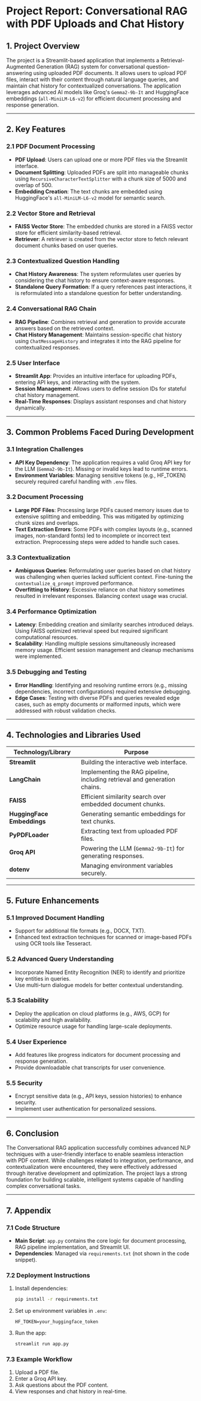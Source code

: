 # Project Report: Conversational RAG with PDF Uploads and Chat History

## **1. Project Overview**
The project is a Streamlit-based application that implements a Retrieval-Augmented Generation (RAG) system for conversational question-answering using uploaded PDF documents. It allows users to upload PDF files, interact with their content through natural language queries, and maintain chat history for contextualized conversations. The application leverages advanced AI models like Groq's `Gemma2-9b-It` and HuggingFace embeddings (`all-MiniLM-L6-v2`) for efficient document processing and response generation.

---

## **2. Key Features**

### **2.1 PDF Document Processing**
- **PDF Upload**: Users can upload one or more PDF files via the Streamlit interface.
- **Document Splitting**: Uploaded PDFs are split into manageable chunks using `RecursiveCharacterTextSplitter` with a chunk size of 5000 and overlap of 500.
- **Embedding Creation**: The text chunks are embedded using HuggingFace's `all-MiniLM-L6-v2` model for semantic search.

### **2.2 Vector Store and Retrieval**
- **FAISS Vector Store**: The embedded chunks are stored in a FAISS vector store for efficient similarity-based retrieval.
- **Retriever**: A retriever is created from the vector store to fetch relevant document chunks based on user queries.

### **2.3 Contextualized Question Handling**
- **Chat History Awareness**: The system reformulates user queries by considering the chat history to ensure context-aware responses.
- **Standalone Query Formation**: If a query references past interactions, it is reformulated into a standalone question for better understanding.

### **2.4 Conversational RAG Chain**
- **RAG Pipeline**: Combines retrieval and generation to provide accurate answers based on the retrieved context.
- **Chat History Management**: Maintains session-specific chat history using `ChatMessageHistory` and integrates it into the RAG pipeline for contextualized responses.

### **2.5 User Interface**
- **Streamlit App**: Provides an intuitive interface for uploading PDFs, entering API keys, and interacting with the system.
- **Session Management**: Allows users to define session IDs for stateful chat history management.
- **Real-Time Responses**: Displays assistant responses and chat history dynamically.

---

## **3. Common Problems Faced During Development**

### **3.1 Integration Challenges**
- **API Key Dependency**: The application requires a valid Groq API key for the LLM (`Gemma2-9b-It`). Missing or invalid keys lead to runtime errors.
- **Environment Variables**: Managing sensitive tokens (e.g., HF_TOKEN) securely required careful handling with `.env` files.

### **3.2 Document Processing**
- **Large PDF Files**: Processing large PDFs caused memory issues due to extensive splitting and embedding. This was mitigated by optimizing chunk sizes and overlaps.
- **Text Extraction Errors**: Some PDFs with complex layouts (e.g., scanned images, non-standard fonts) led to incomplete or incorrect text extraction. Preprocessing steps were added to handle such cases.

### **3.3 Contextualization**
- **Ambiguous Queries**: Reformulating user queries based on chat history was challenging when queries lacked sufficient context. Fine-tuning the `contextualize_q_prompt` improved performance.
- **Overfitting to History**: Excessive reliance on chat history sometimes resulted in irrelevant responses. Balancing context usage was crucial.

### **3.4 Performance Optimization**
- **Latency**: Embedding creation and similarity searches introduced delays. Using FAISS optimized retrieval speed but required significant computational resources.
- **Scalability**: Handling multiple sessions simultaneously increased memory usage. Efficient session management and cleanup mechanisms were implemented.

### **3.5 Debugging and Testing**
- **Error Handling**: Identifying and resolving runtime errors (e.g., missing dependencies, incorrect configurations) required extensive debugging.
- **Edge Cases**: Testing with diverse PDFs and queries revealed edge cases, such as empty documents or malformed inputs, which were addressed with robust validation checks.

---

## **4. Technologies and Libraries Used**

| **Technology/Library**       | **Purpose**                                                                 |
|-------------------------------|-----------------------------------------------------------------------------|
| **Streamlit**                 | Building the interactive web interface.                                     |
| **LangChain**                 | Implementing the RAG pipeline, including retrieval and generation chains.   |
| **FAISS**                     | Efficient similarity search over embedded document chunks.                  |
| **HuggingFace Embeddings**    | Generating semantic embeddings for text chunks.                             |
| **PyPDFLoader**               | Extracting text from uploaded PDF files.                                    |
| **Groq API**                  | Powering the LLM (`Gemma2-9b-It`) for generating responses.                 |
| **dotenv**                    | Managing environment variables securely.                                   |

---

## **5. Future Enhancements**

### **5.1 Improved Document Handling**
- Support for additional file formats (e.g., DOCX, TXT).
- Enhanced text extraction techniques for scanned or image-based PDFs using OCR tools like Tesseract.

### **5.2 Advanced Query Understanding**
- Incorporate Named Entity Recognition (NER) to identify and prioritize key entities in queries.
- Use multi-turn dialogue models for better contextual understanding.

### **5.3 Scalability**
- Deploy the application on cloud platforms (e.g., AWS, GCP) for scalability and high availability.
- Optimize resource usage for handling large-scale deployments.

### **5.4 User Experience**
- Add features like progress indicators for document processing and response generation.
- Provide downloadable chat transcripts for user convenience.

### **5.5 Security**
- Encrypt sensitive data (e.g., API keys, session histories) to enhance security.
- Implement user authentication for personalized sessions.

---

## **6. Conclusion**
The Conversational RAG application successfully combines advanced NLP techniques with a user-friendly interface to enable seamless interaction with PDF content. While challenges related to integration, performance, and contextualization were encountered, they were effectively addressed through iterative development and optimization. The project lays a strong foundation for building scalable, intelligent systems capable of handling complex conversational tasks.

---

## **7. Appendix**

### **7.1 Code Structure**
- **Main Script**: `app.py` contains the core logic for document processing, RAG pipeline implementation, and Streamlit UI.
- **Dependencies**: Managed via `requirements.txt` (not shown in the code snippet).

### **7.2 Deployment Instructions**
1. Install dependencies:
   ```bash
   pip install -r requirements.txt
   ```
2. Set up environment variables in `.env`:
   ```env
   HF_TOKEN=your_huggingface_token
   ```
3. Run the app:
   ```bash
   streamlit run app.py
   ```

### **7.3 Example Workflow**
1. Upload a PDF file.
2. Enter a Groq API key.
3. Ask questions about the PDF content.
4. View responses and chat history in real-time.

